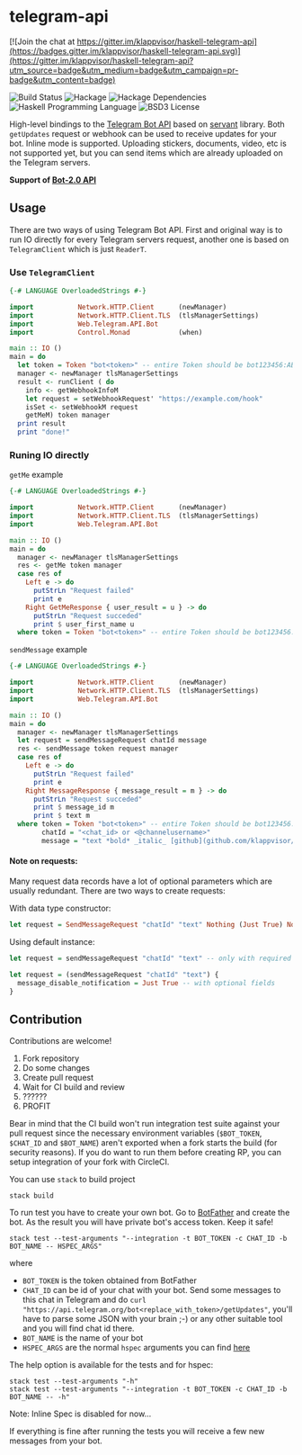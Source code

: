 # telegram-api

[![Join the chat at https://gitter.im/klappvisor/haskell-telegram-api](https://badges.gitter.im/klappvisor/haskell-telegram-api.svg)](https://gitter.im/klappvisor/haskell-telegram-api?utm_source=badge&utm_medium=badge&utm_campaign=pr-badge&utm_content=badge)

![Build Status](https://img.shields.io/circleci/project/klappvisor/haskell-telegram-api.svg)
![Hackage](https://img.shields.io/hackage/v/telegram-api.svg)
![Hackage Dependencies](https://img.shields.io/hackage-deps/v/telegram-api.svg)
![Haskell Programming Language](https://img.shields.io/badge/language-Haskell-blue.svg)
![BSD3 License](http://img.shields.io/badge/license-BSD3-brightgreen.svg)

High-level bindings to the [Telegram Bot API][telegram-bot-api] based on [servant][servant] library.
Both `getUpdates` request or webhook can be used to receive updates for your bot.
Inline mode is supported.
Uploading stickers, documents, video, etc is not supported yet, but you can send items which are already uploaded on the Telegram servers.

**Support of [Bot-2.0 API][bot-2.0]**

## Usage

There are two ways of using Telegram Bot API. First and original way is to run IO directly for every Telegram servers request, another one is based on `TelegramClient` which is just `ReaderT`.

### Use `TelegramClient`

```haskell
{-# LANGUAGE OverloadedStrings #-}

import           Network.HTTP.Client      (newManager)
import           Network.HTTP.Client.TLS  (tlsManagerSettings)
import           Web.Telegram.API.Bot
import           Control.Monad            (when)

main :: IO ()
main = do
  let token = Token "bot<token>" -- entire Token should be bot123456:ABC-DEF1234ghIkl-zyx57W2v1u123ew11
  manager <- newManager tlsManagerSettings
  result <- runClient ( do
    info <- getWebhookInfoM
    let request = setWebhookRequest' "https://example.com/hook"
    isSet <- setWebhookM request
    getMeM) token manager
  print result
  print "done!"
```

### Runing IO directly

`getMe` example

```haskell
{-# LANGUAGE OverloadedStrings #-}

import           Network.HTTP.Client      (newManager)
import           Network.HTTP.Client.TLS  (tlsManagerSettings)
import           Web.Telegram.API.Bot

main :: IO ()
main = do
  manager <- newManager tlsManagerSettings
  res <- getMe token manager
  case res of
    Left e -> do
      putStrLn "Request failed"
      print e
    Right GetMeResponse { user_result = u } -> do
      putStrLn "Request succeded"
      print $ user_first_name u
  where token = Token "bot<token>" -- entire Token should be bot123456:ABC-DEF1234ghIkl-zyx57W2v1u123ew11
```

`sendMessage` example

```haskell
{-# LANGUAGE OverloadedStrings #-}

import           Network.HTTP.Client      (newManager)
import           Network.HTTP.Client.TLS  (tlsManagerSettings)
import           Web.Telegram.API.Bot

main :: IO ()
main = do
  manager <- newManager tlsManagerSettings
  let request = sendMessageRequest chatId message
  res <- sendMessage token request manager
  case res of
    Left e -> do
      putStrLn "Request failed"
      print e
    Right MessageResponse { message_result = m } -> do
      putStrLn "Request succeded"
      print $ message_id m
      print $ text m
  where token = Token "bot<token>" -- entire Token should be bot123456:ABC-DEF1234ghIkl-zyx57W2v1u123ew11
        chatId = "<chat_id> or <@channelusername>"
        message = "text *bold* _italic_ [github](github.com/klappvisor/haskell-telegram-api)"
```

#### Note on requests:

Many request data records have a lot of optional parameters which are usually redundant.
There are two ways to create requests:

With data type constructor:
```haskell
let request = SendMessageRequest "chatId" "text" Nothing (Just True) Nothing Nothing Nothing
```
Using default instance:

```haskell
let request = sendMessageRequest "chatId" "text" -- only with required fields
```

```haskell
let request = (sendMessageRequest "chatId" "text") {
  message_disable_notification = Just True -- with optional fields
}
```

## Contribution

Contributions are welcome!

1. Fork repository
2. Do some changes
3. Create pull request
4. Wait for CI build and review
5. ??????
6. PROFIT

Bear in mind that the CI build won't run integration test suite against your pull request since the necessary environment
variables (`$BOT_TOKEN`, `$CHAT_ID` and `$BOT_NAME`) aren't exported when a fork
starts the build (for security reasons). If you do want to run them before creating RP, you can setup integration of your fork
with CircleCI.

You can use `stack` to build project

```
stack build
```

To run test you have to create your own bot. Go to [BotFather](https://telegram.me/botfather) and create the bot. As the result you will have private bot's access token. Keep it safe!

```
stack test --test-arguments "--integration -t BOT_TOKEN -c CHAT_ID -b BOT_NAME -- HSPEC_ARGS"
```

where

* `BOT_TOKEN` is the token obtained from BotFather
* `CHAT_ID` can be id of your chat with your bot. Send some messages to this chat in Telegram and do `curl "https://api.telegram.org/bot<replace_with_token>/getUpdates"`, you'll have to parse some JSON with your brain ;-) or any other suitable tool and you will find chat id there.
* `BOT_NAME` is the name of your bot
* `HSPEC_ARGS` are the normal `hspec` arguments you can find [here][hspec-args]

The help option is available for the tests and for hspec:

```
stack test --test-arguments "-h"
stack test --test-arguments "--integration -t BOT_TOKEN -c CHAT_ID -b BOT_NAME -- -h"
```

Note: Inline Spec is disabled for now...

If everything is fine after running the tests you will receive a few new messages from your bot.

[telegram-bot-api]: https://core.telegram.org/bots/api
[servant]: https://haskell-servant.github.io/
[hspec-args]: https://hspec.github.io/running-specs.html
[bot-2.0]: https://core.telegram.org/bots/2-0-intro
